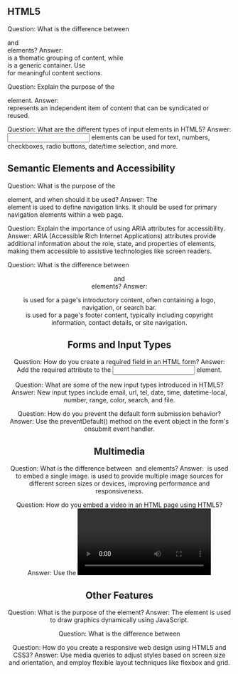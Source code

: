 HTML5
-----

Question: What is the difference between <section> and <div> elements?
Answer: <section> is a thematic grouping of content, while <div> is a generic container. Use <section> for meaningful content sections.

Question: Explain the purpose of the <article> element.
Answer: <article> represents an independent item of content that can be syndicated or reused.

Question: What are the different types of input elements in HTML5?
Answer: <input> elements can be used for text, numbers, checkboxes, radio buttons, date/time selection, and more.

Semantic Elements and Accessibility
-----------------------------------

Question: What is the purpose of the <nav> element, and when should it be used?
Answer: The <nav> element is used to define navigation links. It should be used for primary navigation elements within a web page.

Question: Explain the importance of using ARIA attributes for accessibility.
Answer: ARIA (Accessible Rich Internet Applications) attributes provide additional information about the role, state, and properties of elements, making them accessible to assistive technologies like screen readers.

Question: What is the difference between <header> and <footer> elements?
Answer:
<header> is used for a page's introductory content, often containing a logo, navigation, or search bar.
<footer> is used for a page's footer content, typically including copyright information, contact details, or site navigation.

Forms and Input Types
---------------------
Question: How do you create a required field in an HTML form?
Answer: Add the required attribute to the <input> element.

Question: What are some of the new input types introduced in HTML5?
Answer: New input types include email, url, tel, date, time, datetime-local, number, range, color, search, and file.

Question: How do you prevent the default form submission behavior?
Answer: Use the preventDefault() method on the event object in the form's onsubmit event handler.

Multimedia
----------
Question: What is the difference between <img> and <picture> elements?
Answer:
<img> is used to embed a single image.
<picture> is used to provide multiple image sources for different screen sizes or devices, improving performance and responsiveness.

Question: How do you embed a video in an HTML page using HTML5?
Answer: Use the <video> element with appropriate source attributes.

Other Features
--------------
Question: What is the purpose of the <canvas> element?
Answer: The <canvas> element is used to draw graphics dynamically using JavaScript.

Question: What is the difference between <audio> and <source> elements?
Answer:
<audio> is the container element for audio content.
<source> is used to specify different audio sources for different formats or devices.

Question: How do you create a responsive web design using HTML5 and CSS3?
Answer: Use media queries to adjust styles based on screen size and orientation, and employ flexible layout techniques like flexbox and grid.
